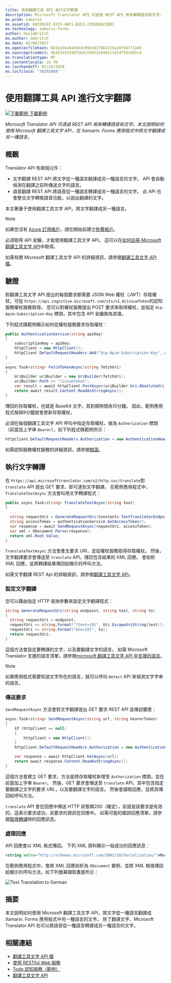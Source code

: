 ```yaml
---
title: 使用翻譯工具 API 進行文字翻譯
description: Microsoft Translator API 可透過 REST API 用來轉譯語音和文字。 本文說明如何使用 Microsoft 翻譯工具文字 API，在 Xamarin. Forms 應用程式中將文字翻譯成另一種語言。
ms.prod: xamarin
ms.assetid: 68330242-92C5-46F1-B1E3-2395D8823B0C
ms.technology: xamarin-forms
author: davidbritch
ms.author: dabritch
ms.date: 02/08/2017
ms.openlocfilehash: 841b1d4abab5e4c09249174b221da20794771a86
ms.sourcegitcommit: db422e33438f1b5c55852e6942c3d1d75dc025c4
ms.translationtype: MT
ms.contentlocale: zh-TW
ms.lasthandoff: 01/24/2020
ms.locfileid: "78292804"
---
```

# <a name="text-translation-using-the-translator-api"></a>使用翻譯工具 API 進行文字翻譯

[![下載範例](~/media/shared/download.png) 下載範例](https://docs.microsoft.com/samples/xamarin/xamarin-forms-samples/webservices-todocognitiveservices)

_Microsoft Translator API 可透過 REST API 用來轉譯語音和文字。本文說明如何使用 Microsoft 翻譯工具文字 API，在 Xamarin. Forms 應用程式中將文字翻譯成另一種語言。_

## <a name="overview"></a>概觀

Translator API 有兩個元件：

- 文字翻譯 REST API 將文字從一種語言翻譯成另一種語言的文字。 API 會自動偵測在翻譯之前所傳送文字的語言。
- 語音翻譯 REST API 將語音從一種語言轉譯成另一種語言的文字。 此 API 也會整合文字轉換語音功能，以說出翻譯的文字。

本文著重于使用翻譯工具文字 API，將文字翻譯成另一種語言。

> [!NOTE]
> 如果您沒有 [Azure 訂用帳戶](/azure/guides/developer/azure-developer-guide#understanding-accounts-subscriptions-and-billing)，請在開始前建立[免費帳戶](https://aka.ms/azfree-docs-mobileapps)。

必須取得 API 金鑰，才能使用翻譯工具文字 API。 這可以在[如何註冊 Microsoft 翻譯工具文字 API](/azure/cognitive-services/translator/translator-text-how-to-signup/)中取得。

如需有關 Microsoft 翻譯工具文字 API 的詳細資訊，請參閱[翻譯工具文字 API 檔](/azure/cognitive-services/translator/)。

## <a name="authentication"></a>驗證

對翻譯工具文字 API 提出的每個要求都需要 JSON Web 權杖（JWT）存取權杖，可從 `https://api.cognitive.microsoft.com/sts/v1.0/issueToken`的認知服務權杖服務取得。 您可以對權杖服務提出 POST 要求來取得權杖，並指定 `Ocp-Apim-Subscription-Key` 標頭，其中包含 API 金鑰做為其值。

下列程式碼範例顯示如何從權杖服務要求存取權杖：

```csharp
public AuthenticationService(string apiKey)
{
    subscriptionKey = apiKey;
    httpClient = new HttpClient();
    httpClient.DefaultRequestHeaders.Add("Ocp-Apim-Subscription-Key", apiKey);
}
...
async Task<string> FetchTokenAsync(string fetchUri)
{
    UriBuilder uriBuilder = new UriBuilder(fetchUri);
    uriBuilder.Path += "/issueToken";
    var result = await httpClient.PostAsync(uriBuilder.Uri.AbsoluteUri, null);
    return await result.Content.ReadAsStringAsync();
}
```

傳回的存取權杖，也就是 Base64 文字，其到期時間為10分鐘。 因此，範例應用程式每隔9分鐘就會更新存取權杖。

必須在每個翻譯工具文字 API 呼叫中指定存取權杖，做為 `Authorization` 標頭（前面加上字串 `Bearer`），如下列程式碼範例所示：

```csharp
httpClient.DefaultRequestHeaders.Authorization = new AuthenticationHeaderValue("Bearer", bearerToken);
```

如需認知服務權杖服務的詳細資訊，請參閱[驗證](/azure/cognitive-services/translator/reference/v3-0-reference#authentication)。

## <a name="performing-text-translation"></a>執行文字轉譯

在 `https://api.microsofttranslator.com/v2/http.svc/translate`對 `translate` API 提出 GET 要求，即可達到文字翻譯。 在範例應用程式中，`TranslateTextAsync` 方法會叫用文字轉譯程式：

```csharp
public async Task<string> TranslateTextAsync(string text)
{
  ...
  string requestUri = GenerateRequestUri(Constants.TextTranslatorEndpoint, text, "en", "de");
  string accessToken = authenticationService.GetAccessToken();
  var response = await SendRequestAsync(requestUri, accessToken);
  var xml = XDocument.Parse(response);
  return xml.Root.Value;
}
```

`TranslateTextAsync` 方法會產生要求 URI，並從權杖服務取得存取權杖。 然後，文字翻譯要求會傳送至 `translate` API，傳回包含結果的 XML 回應。 會剖析 XML 回應，並將轉譯結果傳回給顯示的呼叫方法。

如需文字翻譯 REST Api 的詳細資訊，請參閱[翻譯工具文字 API](/azure/cognitive-services/translator/reference/v3-0-reference)。

### <a name="configuring-text-translation"></a>設定文字翻譯

您可以藉由指定 HTTP 查詢參數來設定文字翻譯程式：

```csharp
string GenerateRequestUri(string endpoint, string text, string to)
{
  string requestUri = endpoint;
  requestUri += string.Format("?text={0}", Uri.EscapeUriString(text));
  requestUri += string.Format("&to={0}", to);
  return requestUri;
}
```

這個方法會設定要轉譯的文字，以及要翻譯文字的語言。 如需 Microsoft Translator 支援的語言清單，請參閱[microsoft 翻譯工具文字 API 中支援的語言](/azure/cognitive-services/translator/languages/)。

> [!NOTE]
> 如果應用程式需要知道文字所在的語言，就可以呼叫 `Detect` API 來偵測文字字串的語言。

### <a name="sending-the-request"></a>傳送要求

`SendRequestAsync` 方法會對文字翻譯提出 GET 要求 REST API 並傳迴響應：

```csharp
async Task<string> SendRequestAsync(string url, string bearerToken)
{
    if (httpClient == null)
    {
        httpClient = new HttpClient();
    }
    httpClient.DefaultRequestHeaders.Authorization = new AuthenticationHeaderValue("Bearer", bearerToken);

    var response = await httpClient.GetAsync(url);
    return await response.Content.ReadAsStringAsync();
}
```

這個方法會建立 GET 要求，方法是將存取權杖新增至 `Authorization` 標頭，並在前面加上字串 `Bearer`。 然後，GET 要求會傳送至 `translate` API，其中包含指定要翻譯之文字的要求 URL，以及要翻譯文字的語言。 然後會讀取回應，並將其傳回給呼叫方法。

`translate` API 會在回應中傳送 HTTP 狀態碼200（確定），前提是該要求是有效的，這表示要求成功，且要求的資訊在回應中。 如需可能的錯誤回應清單，請參閱[取得轉譯](/azure/cognitive-services/translator/reference/v3-0-translate)時的回應訊息。

### <a name="processing-the-response"></a>處理回應

API 回應會以 XML 格式傳回。 下列 XML 資料顯示一般成功的回應訊息：

```xml
<string xmlns="http://schemas.microsoft.com/2003/10/Serialization/">Morgen kaufen gehen ein</string>
```

在範例應用程式中，會將 XML 回應剖析為 `XDocument` 實例，並將 XML 根值傳回給顯示的呼叫方法，如下列螢幕擷取畫面所示：

![](text-translation-images/text-translation.png "Text Translation to German")

## <a name="summary"></a>摘要

本文說明如何使用 Microsoft 翻譯工具文字 API，將文字從一種語言翻譯成 Xamarin. Forms 應用程式中另一種語言的文字。 除了翻譯文字，Microsoft Translator API 也可以將語音從一種語言轉譯成另一種語言的文字。

## <a name="related-links"></a>相關連結

- [翻譯工具文字 API 檔](/azure/cognitive-services/translator/)
- [使用 RESTful Web 服務](~/xamarin-forms/data-cloud/web-services/rest.md)
- [Todo 認知服務（範例）](https://docs.microsoft.com/samples/xamarin/xamarin-forms-samples/webservices-todocognitiveservices)
- [翻譯工具文字 API](/azure/cognitive-services/translator/reference/v3-0-reference)
